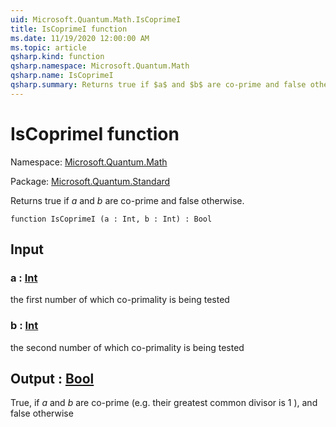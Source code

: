 ```yaml
---
uid: Microsoft.Quantum.Math.IsCoprimeI
title: IsCoprimeI function
ms.date: 11/19/2020 12:00:00 AM
ms.topic: article
qsharp.kind: function
qsharp.namespace: Microsoft.Quantum.Math
qsharp.name: IsCoprimeI
qsharp.summary: Returns true if $a$ and $b$ are co-prime and false otherwise.
---
```


# IsCoprimeI function

Namespace: [Microsoft.Quantum.Math](xref:Microsoft.Quantum.Math)

Package: [Microsoft.Quantum.Standard](https://nuget.org/packages/Microsoft.Quantum.Standard)


Returns true if $a$ and $b$ are co-prime and false otherwise.

```qsharp
function IsCoprimeI (a : Int, b : Int) : Bool
```


## Input

### a : [Int](xref:microsoft.quantum.lang-ref.int)

the first number of which co-primality is being tested


### b : [Int](xref:microsoft.quantum.lang-ref.int)

the second number of which co-primality is being tested



## Output : [Bool](xref:microsoft.quantum.lang-ref.bool)

True, if $a$ and $b$ are co-prime (e.g. their greatest common divisor is 1 ),and false otherwise
